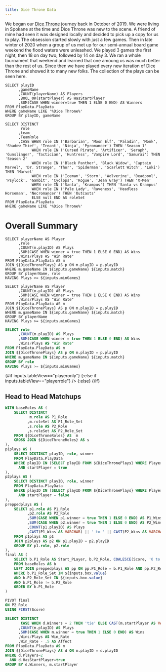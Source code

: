```yaml
---
title: Dice Throne Data
---
```


We began our [Dice Throne](https://shop.dicethrone.com/) journey back in October of 2019. We were living in Spokane at the time and Dice Throne was new to the scene. A friend of mine had seen it was designed locally and decided to pick up a copy for us to play. The obsession started slowly with just a few games. Then in late winter of 2020 when a group of us met up for our semi-annual board game weekend the flood waters were unleashed. We played 3 games the first night, then 18 on day two, followed by 14 on day 3. We ran a whole tournament that weekend and learned that one amoung us was much better than the rest of us. Since then we have played every new iteration of Dice Throne and showed it to many new folks. The collection of the plays can be seen here.

```DiceThronePlays
SELECT playID
      ,gameName
      ,COUNT(playerName) AS Players
      ,BOOL_OR(startPlayer) AS HasStartPlayer
      ,SUM(CASE WHEN winner=true THEN 1 ELSE 0 END) AS Winners
FROM PlayData.PlayData
WHERE gameName LIKE '%Dice Throne%'
GROUP BY playID, gameName
```

```DiceThroneRoles
SELECT DISTINCT 
       role
      ,team
      ,TeamRole
      ,CASE WHEN role IN ('Barbarian', 'Moon Elf', 'Paladin', 'Monk', 'Shadow Thief', 'Treant', 'Ninja', 'Pyromancer') THEN 'Season 1'
            WHEN role IN ('Cursed Pirate', 'Artificer', 'Seraph', 'Gunslinger', 'Tactician', 'Huntress', 'Vampire Lord', 'Samurai') THEN 'Season 2'
            WHEN role IN ('Black Panther', 'Black Widow', 'Captain Marvel', 'Dr. Strange', 'Thor', 'Spiderman', 'Scarlett Witch', 'Loki') THEN 'Marvel'
            WHEN role IN ('Iceman', 'Storm', 'Wolverine', 'Deadpool', 'Psylock', 'Gambit', 'Cyclops', 'Rogue', 'Jean Gray') THEN 'X-Men'
            WHEN role IN ('Santa', 'Krampus') THEN 'Santa vs Krampus'
            WHEN role IN ('Pale Lady', 'Raveness', 'Headless Horseman', 'Necromancer') THEN 'Outcasts'
            ELSE null END AS roleSet
FROM PlayData.PlayData
WHERE gameName LIKE '%Dice Throne%' 
```

# Overall Summary

<ButtonGroup title="Game" name=gameName>
    <ButtonGroupItem valueLabel="All" value="('Dice Throne', 'Marvel Dice Throne', 'Dice Throne Adventures')"/>
    <ButtonGroupItem valueLabel="Dice Throne +" value="('Dice Throne','Marvel Dice Throne')" default/>
    <ButtonGroupItem valueLabel="Dice Throne" value="('Dice Throne')"/>
    <ButtonGroupItem valueLabel="Marvel Dice Throne" value="('Marvel Dice Throne')"/>
    <ButtonGroupItem valueLabel="Dice Throne Adventures" value="('Dice Throne Adventures')"/>
</ButtonGroup>
<ButtonGroup title="Match Type" name=match>
    <ButtonGroupItem valueLabel="All" value=""/>
    <ButtonGroupItem valueLabel="Duels" value="AND p.Players=2 AND p.gameName<>'Dice Throne Adventures'" default/>
    <ButtonGroupItem valueLabel="Multiplayer" value="AND (p.Players<>2 OR p.gameName='Dice Throne Adventures')"/>
</ButtonGroup>

<Slider
    title="Minumum Games" 
    name=minGames
    defaultValue=5
    min=0
    max=30
    size=small
/>
<ButtonGroup title="Table View" name=tableView>
    <ButtonGroupItem valueLabel="Player + Role" value='playerrole'/>
    <ButtonGroupItem valueLabel="Player Only" value='playeronly' default/>
    <ButtonGroupItem valueLabel="Role Only" value='roleonly'/>
</ButtonGroup>

```playerrole
SELECT playerName AS Player
      ,role
      ,COUNT(m.playID) AS Plays
      ,SUM(CASE WHEN winner = true THEN 1 ELSE 0 END) AS Wins
      ,Wins/Plays AS "Win Rate"
FROM PlayData.PlayData AS m
JOIN ${DiceThronePlays} AS p ON m.playID = p.playID 
WHERE m.gameName IN ${inputs.gameName} ${inputs.match}
GROUP BY playerName, role
HAVING Plays >= ${inputs.minGames}
```

```playeronly
SELECT playerName AS Player
      ,COUNT(m.playID) AS Plays
      ,SUM(CASE WHEN winner = true THEN 1 ELSE 0 END) AS Wins
      ,Wins/Plays AS "Win Rate"
FROM PlayData.PlayData AS m
JOIN ${DiceThronePlays} AS p ON m.playID = p.playID 
WHERE m.gameName IN ${inputs.gameName} ${inputs.match}
GROUP BY playerName
HAVING Plays >= ${inputs.minGames}
```

```sql roleonly
SELECT role
      ,COUNT(m.playID) AS Plays
      ,SUM(CASE WHEN winner = true THEN 1 ELSE 0 END) AS Wins
      ,Wins/Plays AS "Win Rate"
FROM PlayData.PlayData AS m
JOIN ${DiceThronePlays} AS p ON m.playID = p.playID 
WHERE m.gameName IN ${inputs.gameName} ${inputs.match}
GROUP BY role
HAVING Plays >= ${inputs.minGames}
```
 
 {#if inputs.tableView=="playeronly"}
    <DataTable data={playeronly} search=true sort="Plays desc" totalRow=true>
        <Column id=Player/>
        <Column id=Plays />
        <Column id=Wins title="Total Time"/>
        <Column id="Win Rate" fmt="##%"/>
    </DataTable>
{:else if inputs.tableView=="playerrole"}
    <DataTable data={playerrole} search=true sort="Plays desc" totalRow=true>
        <Column id=Player/>
        <Column id=role/>
        <Column id=Plays/>
        <Column id=Wins/>
        <Column id="Win Rate" fmt="##%"/>
    </DataTable>/>
 {:else}
    <DataTable data={roleonly} search=true sort="Plays desc" totalRow=true>
        <Column id=role/>
        <Column id=Plays />
        <Column id=Wins/>
        <Column id="Win Rate" fmt="##%"/>
    </DataTable>
 {/if}

## Head to Head Matchups

<Dropdown data={DiceThroneRoles}
    title="Box" 
    name=box 
    value=roleSet 
    multiple=true 
    selectAllByDefault=true
    where="roleSet IS NOT NULL"
/>
    

```sql headtohead
WITH baseRoles AS (
    SELECT DISTINCT 
           m.role AS P1_Role
          ,m.roleSet AS P1_Role_Set
          ,s.role AS P2_Role
          ,s.roleSet AS P2_Role_Set
    FROM ${DiceThroneRoles} AS  m
    CROSS JOIN ${DiceThroneRoles} AS s
),
p1plays AS (
    SELECT DISTINCT playID, role, winner
    FROM PlayData.PlayData
    WHERE playID IN (SELECT playID FROM ${DiceThronePlays} WHERE Players=2 AND HasStartPlayer=true)
      AND startPlayer = true
),
p2plays AS (
    SELECT DISTINCT playID, role, winner
    FROM PlayData.PlayData
    WHERE playID IN (SELECT playID FROM ${DiceThronePlays} WHERE Players=2 AND HasStartPlayer=true)
      AND startPlayer = false
),
preppedplays AS (
    SELECT p1.role AS P1_Role
          ,p2.role AS P2_Role
          ,SUM(CASE WHEN p1.winner = true THEN 1 ELSE 0 END) AS P1_Wins
          ,SUM(CASE WHEN p2.winner = true THEN 1 ELSE 0 END) AS P2_Wins
          ,COUNT(p1.playID) AS Plays
          ,CAST(P1_Wins AS VARCHAR) || ' to ' || CAST(P2_Wins AS VARCHAR) AS Score
    FROM p1plays AS p1
    JOIN p2plays AS p2 ON p1.playID = p2.playID
    GROUP BY p1.role, p2.role
),
final AS (
    SELECT b.P1_Role AS Start_PLayer, b.P2_Role, COALESCE(Score, '0 to 0') AS Score
    FROM baseRoles AS b
    LEFT JOIN preppedplays AS pp ON pp.P1_Role = b.P1_Role AND pp.P2_Role = b.P2_Role
    WHERE b.P1_Role_Set IN ${inputs.box.value}
    AND b.P2_Role_Set IN ${inputs.box.value}
    AND b.P1_Role != b.P2_Role
    ORDER BY b.P1_Role
)

PIVOT final
ON P2_Role
USING FIRST(Score)
```

<DataTable data={headtohead} search=true sort="Start_PLayer"/>

```sql startplayerwins
SELECT DISTINCT
       CASE WHEN d.Winners = 2 THEN 'tie' ELSE CAST(m.startPlayer AS VARCHAR) END AS Start_Player
      ,COUNT(m.playID) AS Plays
      ,SUM(CASE WHEN m.winner = true THEN 1 ELSE 0 END) AS Wins
      ,Wins/Plays AS Win_Rate
      ,Win_Rate - .5 AS Affect
FROM PlayData.PlayData AS m
JOIN ${DiceThronePlays} AS d ON m.playID = d.playID
WHERE d.Players=2 
  AND d.HasStartPlayer=true
GROUP BY d.Winners, m.startPlayer
```

<DataTable data={startplayerwins} sort="Wins desc">
    <Column id=Start_Player/>
    <Column id=Plays/>
    <Column id=Wins/>
    <Column id=Win_Rate fmt=pct/>
    <Column id=Affect fmt=pct contentType=delta/>
</DataTable>
